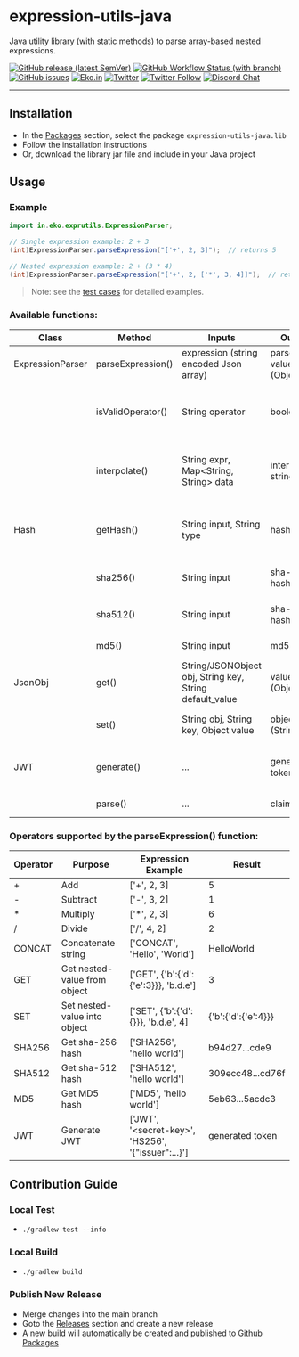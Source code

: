 # expression-utils-java
Java utility library (with static methods) to parse array-based nested expressions.

[![GitHub release (latest SemVer)](https://img.shields.io/github/v/release/ekoindia/expression-utils-java)](https://github.com/orgs/ekoindia/packages?repo_name=expression-utils-java)
[![GitHub Workflow Status (with branch)](https://img.shields.io/github/actions/workflow/status/ekoindia/expression-utils-java/gradle-cicd.yml)](/)
[![GitHub issues](https://img.shields.io/github/issues/ekoindia/aeps-gateway-lib)](https://github.com/ekoindia/aeps-gateway-lib/issues)
<a href="https://eko.in" target="_blank">![Eko.in](https://img.shields.io/badge/Develop%20with-Eko.in-brightgreen)</a>
<a href="https://twitter.com/intent/tweet?text=Wow:&url=https%3A%2F%2Fgithub.com%2Fekoindia%2Faeps-gateway-lib" target="_blank"><img alt="Twitter" src="https://img.shields.io/twitter/url?style=social&url=https%3A%2F%2Fgithub.com%2Fekoindia%2Faeps-gateway-lib"></a>
<a href="https://twitter.com/intent/follow?screen_name=ekospeaks" target="_blank">![Twitter Follow](https://img.shields.io/twitter/follow/ekospeaks?label=Follow&style=social)</a>
<a href="http://dsc.gg/ekodevs" target="_blank">![Discord Chat](https://img.shields.io/discord/1038006952573292574)</a>

---

## Installation
- In the [Packages](https://github.com/orgs/ekoindia/packages?repo_name=expression-utils-java) section, select the package `expression-utils-java.lib`
- Follow the installation instructions
- Or, download the library jar file and include in your Java project

## Usage

### Example 
```java
import in.eko.exprutils.ExpressionParser;

// Single expression example: 2 + 3
(int)ExpressionParser.parseExpression("['+', 2, 3]");  // returns 5

// Nested expression example: 2 + (3 * 4)
(int)ExpressionParser.parseExpression("['+', 2, ['*', 3, 4]]");  // returns 14
```

> Note: see the [test cases](lib/src/test/java/in/eko/exprutils/) for detailed examples.


### Available functions:

| Class            | Method            | Inputs                                                  | Output                | Desc                                                                             |
|------------------|-------------------|---------------------------------------------------------|-----------------------|----------------------------------------------------------------------------------|
| ExpressionParser | parseExpression() | expression (string encoded Json array)                  | parsed value (Object) | returns parses an expression                                                     |
|                  | isValidOperator() | String operator                                         | boolean               | Checks if the provided operator is supported by the expressionParser             |
|                  | interpolate()     | String expr, Map<String, String> data                   | interpolated string   | Interpolate/replace values of dollar-curly-brace-wrapped variables into a string |
| Hash             | getHash()         | String input, String type                               | hash                  | Generate hash of a string using the `type` algorithm (MD5, SHA-256, etc)         |
|                  | sha256()          | String input                                            | sha-256 hash          | Generate SHA-256 hash of a string                                                |
|                  | sha512()          | String input                                            | sha-512 hash          | Generate SHA-512 hash of a string                                                |
|                  | md5()             | String input                                            | md5 hash              | Generate md5 hash of a string                                                    |
| JsonObj          | get()             | String/JSONObject obj, String key, String default_value | value (Object)        | Retrieve deep/nested value from a JSON Object                                    |
|                  | set()             | String obj, String key, Object value                    | object (String)       | Set a key-value pair deep within a JSON Object                                   |
| JWT              | generate()        | ...                                                     | generated token       | Generate JWT (token) with the given configuration                                |
|                  | parse()           | ...                                                     | claim map             | Validates & parses a JWT (token)                                                 |

### Operators supported by the parseExpression() function:
| Operator | Purpose                      | Expression Example                                       | Result              |
|----------|------------------------------|----------------------------------------------------------|---------------------|
| +        | Add                          | ['+', 2, 3]                                              | 5                   |
| -        | Subtract                     | ['-', 3, 2]                                              | 1                   |
| &ast;    | Multiply                     | ['&ast;', 2, 3]                                          | 6                   |
| /        | Divide                       | ['/', 4, 2]                                              | 2                   |
| CONCAT   | Concatenate string           | ['CONCAT', 'Hello', 'World']                             | HelloWorld          |
| GET      | Get nested-value from object | ['GET', {'b':{'d':{'e':3}}}, 'b.d.e']                    | 3                   |
| SET      | Set nested-value into object | ['SET', {'b':{'d':{}}}, 'b.d.e', 4]                      | {'b':{'d':{'e':4}}} |
| SHA256   | Get sha-256 hash             | ['SHA256', 'hello world']                                | b94d27...cde9       |
| SHA512   | Get sha-512 hash             | ['SHA512', 'hello world']                                | 309ecc48...cd76f    |
| MD5      | Get MD5 hash                 | ['MD5', 'hello world']                                   | 5eb63...5acdc3      |
| JWT      | Generate JWT                 | ['JWT', '&lt;secret-key&gt;', 'HS256', '{"issuer":...}'] | generated token     | 


## Contribution Guide

### Local Test
- ` ./gradlew test --info `

### Local Build
- `./gradlew build`

### Publish New Release
- Merge changes into the main branch
- Goto the [Releases](/releases) section and create a new release
- A new build will automatically be created and published to [Github Packages](https://github.com/orgs/ekoindia/packages?repo_name=expression-utils-java)
